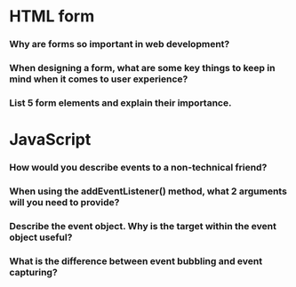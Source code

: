 # HTML form

### Why are forms so important in web development?
### When designing a form, what are some key things to keep in mind when it comes to user experience?
### List 5 form elements and explain their importance.

# JavaScript
### How would you describe events to a non-technical friend?
### When using the addEventListener() method, what 2 arguments will you need to provide?
### Describe the event object. Why is the target within the event object useful?
### What is the difference between event bubbling and event capturing?
